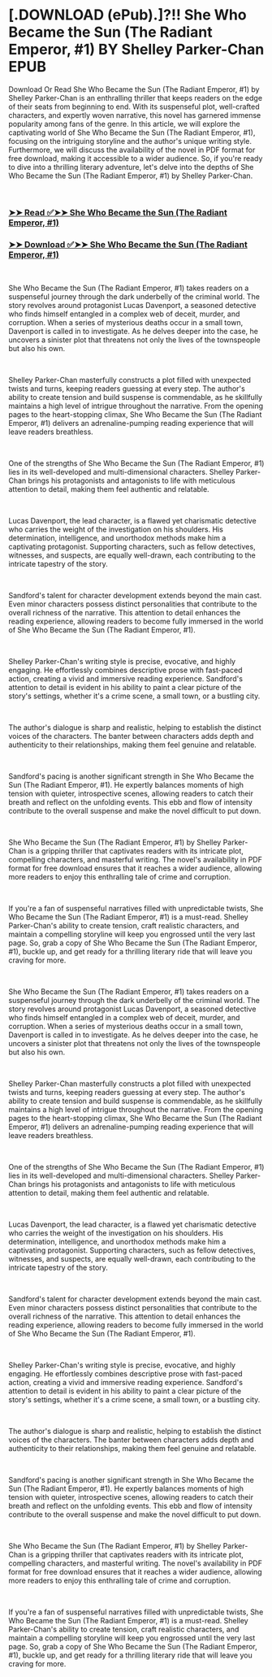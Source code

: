 # [.DOWNLOAD (ePub).]?!! She Who Became the Sun (The Radiant Emperor, #1) BY Shelley Parker-Chan EPUB

<p>Download Or Read She Who Became the Sun (The Radiant Emperor, #1) by Shelley Parker-Chan is an enthralling thriller that keeps readers on the edge of their seats from beginning to end. With its suspenseful plot, well-crafted characters, and expertly woven narrative, this novel has garnered immense popularity among fans of the genre. In this article, we will explore the captivating world of She Who Became the Sun (The Radiant Emperor, #1), focusing on the intriguing storyline and the author's unique writing style. Furthermore, we will discuss the availability of the novel in PDF format for free download, making it accessible to a wider audience. So, if you're ready to dive into a thrilling literary adventure, let's delve into the depths of She Who Became the Sun (The Radiant Emperor, #1) by Shelley Parker-Chan.</p>
<p>&nbsp;</p>

### [➤➤ Read ✅➤➤ She Who Became the Sun (The Radiant Emperor, #1)](https://pdfworldnow.com/?book=48727813)

### [➤➤ Download ✅➤➤ She Who Became the Sun (The Radiant Emperor, #1)](https://pdfworldnow.com/?book=48727813)

<p>&nbsp;</p>
<p>She Who Became the Sun (The Radiant Emperor, #1) takes readers on a suspenseful journey through the dark underbelly of the criminal world. The story revolves around protagonist Lucas Davenport, a seasoned detective who finds himself entangled in a complex web of deceit, murder, and corruption. When a series of mysterious deaths occur in a small town, Davenport is called in to investigate. As he delves deeper into the case, he uncovers a sinister plot that threatens not only the lives of the townspeople but also his own.</p>
<p>&nbsp;</p>
<p>Shelley Parker-Chan masterfully constructs a plot filled with unexpected twists and turns, keeping readers guessing at every step. The author's ability to create tension and build suspense is commendable, as he skillfully maintains a high level of intrigue throughout the narrative. From the opening pages to the heart-stopping climax, She Who Became the Sun (The Radiant Emperor, #1) delivers an adrenaline-pumping reading experience that will leave readers breathless.</p>
<p>&nbsp;</p>
<p>One of the strengths of She Who Became the Sun (The Radiant Emperor, #1) lies in its well-developed and multi-dimensional characters. Shelley Parker-Chan brings his protagonists and antagonists to life with meticulous attention to detail, making them feel authentic and relatable.</p>
<p>&nbsp;</p>
<p>Lucas Davenport, the lead character, is a flawed yet charismatic detective who carries the weight of the investigation on his shoulders. His determination, intelligence, and unorthodox methods make him a captivating protagonist. Supporting characters, such as fellow detectives, witnesses, and suspects, are equally well-drawn, each contributing to the intricate tapestry of the story.</p>
<p>&nbsp;</p>
<p>Sandford's talent for character development extends beyond the main cast. Even minor characters possess distinct personalities that contribute to the overall richness of the narrative. This attention to detail enhances the reading experience, allowing readers to become fully immersed in the world of She Who Became the Sun (The Radiant Emperor, #1).</p>
<p>&nbsp;</p>
<p>Shelley Parker-Chan's writing style is precise, evocative, and highly engaging. He effortlessly combines descriptive prose with fast-paced action, creating a vivid and immersive reading experience. Sandford's attention to detail is evident in his ability to paint a clear picture of the story's settings, whether it's a crime scene, a small town, or a bustling city.</p>
<p>&nbsp;</p>
<p>The author's dialogue is sharp and realistic, helping to establish the distinct voices of the characters. The banter between characters adds depth and authenticity to their relationships, making them feel genuine and relatable.</p>
<p>&nbsp;</p>
<p>Sandford's pacing is another significant strength in She Who Became the Sun (The Radiant Emperor, #1). He expertly balances moments of high tension with quieter, introspective scenes, allowing readers to catch their breath and reflect on the unfolding events. This ebb and flow of intensity contribute to the overall suspense and make the novel difficult to put down.</p>
<p>&nbsp;</p>
<p>She Who Became the Sun (The Radiant Emperor, #1) by Shelley Parker-Chan is a gripping thriller that captivates readers with its intricate plot, compelling characters, and masterful writing. The novel's availability in PDF format for free download ensures that it reaches a wider audience, allowing more readers to enjoy this enthralling tale of crime and corruption.</p>
<p>&nbsp;</p>
<p>If you're a fan of suspenseful narratives filled with unpredictable twists, She Who Became the Sun (The Radiant Emperor, #1) is a must-read. Shelley Parker-Chan's ability to create tension, craft realistic characters, and maintain a compelling storyline will keep you engrossed until the very last page. So, grab a copy of She Who Became the Sun (The Radiant Emperor, #1), buckle up, and get ready for a thrilling literary ride that will leave you craving for more.</p>
<p>&nbsp;</p>
<p>She Who Became the Sun (The Radiant Emperor, #1) takes readers on a suspenseful journey through the dark underbelly of the criminal world. The story revolves around protagonist Lucas Davenport, a seasoned detective who finds himself entangled in a complex web of deceit, murder, and corruption. When a series of mysterious deaths occur in a small town, Davenport is called in to investigate. As he delves deeper into the case, he uncovers a sinister plot that threatens not only the lives of the townspeople but also his own.</p>
<p>&nbsp;</p>
<p>Shelley Parker-Chan masterfully constructs a plot filled with unexpected twists and turns, keeping readers guessing at every step. The author's ability to create tension and build suspense is commendable, as he skillfully maintains a high level of intrigue throughout the narrative. From the opening pages to the heart-stopping climax, She Who Became the Sun (The Radiant Emperor, #1) delivers an adrenaline-pumping reading experience that will leave readers breathless.</p>
<p>&nbsp;</p>
<p>One of the strengths of She Who Became the Sun (The Radiant Emperor, #1) lies in its well-developed and multi-dimensional characters. Shelley Parker-Chan brings his protagonists and antagonists to life with meticulous attention to detail, making them feel authentic and relatable.</p>
<p>&nbsp;</p>
<p>Lucas Davenport, the lead character, is a flawed yet charismatic detective who carries the weight of the investigation on his shoulders. His determination, intelligence, and unorthodox methods make him a captivating protagonist. Supporting characters, such as fellow detectives, witnesses, and suspects, are equally well-drawn, each contributing to the intricate tapestry of the story.</p>
<p>&nbsp;</p>
<p>Sandford's talent for character development extends beyond the main cast. Even minor characters possess distinct personalities that contribute to the overall richness of the narrative. This attention to detail enhances the reading experience, allowing readers to become fully immersed in the world of She Who Became the Sun (The Radiant Emperor, #1).</p>
<p>&nbsp;</p>
<p>Shelley Parker-Chan's writing style is precise, evocative, and highly engaging. He effortlessly combines descriptive prose with fast-paced action, creating a vivid and immersive reading experience. Sandford's attention to detail is evident in his ability to paint a clear picture of the story's settings, whether it's a crime scene, a small town, or a bustling city.</p>
<p>&nbsp;</p>
<p>The author's dialogue is sharp and realistic, helping to establish the distinct voices of the characters. The banter between characters adds depth and authenticity to their relationships, making them feel genuine and relatable.</p>
<p>&nbsp;</p>
<p>Sandford's pacing is another significant strength in She Who Became the Sun (The Radiant Emperor, #1). He expertly balances moments of high tension with quieter, introspective scenes, allowing readers to catch their breath and reflect on the unfolding events. This ebb and flow of intensity contribute to the overall suspense and make the novel difficult to put down.</p>
<p>&nbsp;</p>
<p>She Who Became the Sun (The Radiant Emperor, #1) by Shelley Parker-Chan is a gripping thriller that captivates readers with its intricate plot, compelling characters, and masterful writing. The novel's availability in PDF format for free download ensures that it reaches a wider audience, allowing more readers to enjoy this enthralling tale of crime and corruption.</p>
<p>&nbsp;</p>
<p>If you're a fan of suspenseful narratives filled with unpredictable twists, She Who Became the Sun (The Radiant Emperor, #1) is a must-read. Shelley Parker-Chan's ability to create tension, craft realistic characters, and maintain a compelling storyline will keep you engrossed until the very last page. So, grab a copy of She Who Became the Sun (The Radiant Emperor, #1), buckle up, and get ready for a thrilling literary ride that will leave you craving for more.</p>
<p>&nbsp;</p>
